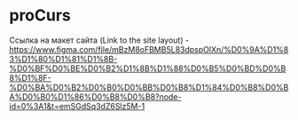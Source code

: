 # proCurs

Ссылка на макет сайта (Link to the site layout) - https://www.figma.com/file/mBzM8oFBMB5L83dpspOlXn/%D0%9A%D1%83%D1%80%D1%81%D1%8B-%D0%BF%D0%BE%D0%B2%D1%8B%D1%88%D0%B5%D0%BD%D0%B8%D1%8F-%D0%BA%D0%B2%D0%B0%D0%BB%D0%B8%D1%84%D0%B8%D0%BA%D0%B0%D1%86%D0%B8%D0%B8?node-id=0%3A1&t=emSGdSq3dZ6Slz5M-1

